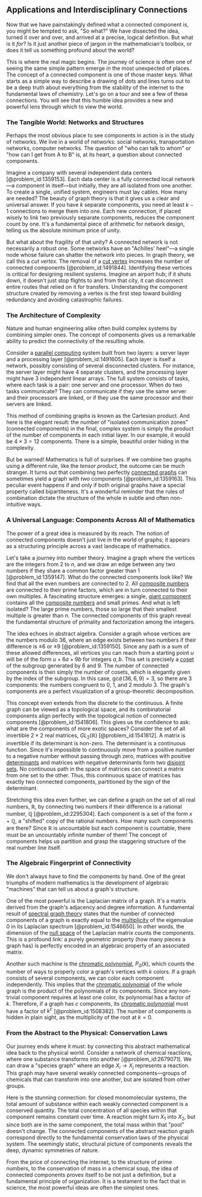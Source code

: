 ## Applications and Interdisciplinary Connections

Now that we have painstakingly defined what a connected component is, you might be tempted to ask, "So what?" We have dissected the idea, turned it over and over, and arrived at a precise, logical definition. But what is it *for*? Is it just another piece of jargon in the mathematician's toolbox, or does it tell us something profound about the world?

This is where the real magic begins. The journey of science is often one of seeing the same simple pattern emerge in the most unexpected of places. The concept of a connected component is one of those master keys. What starts as a simple way to describe a drawing of dots and lines turns out to be a deep truth about everything from the stability of the internet to the fundamental laws of chemistry. Let's go on a tour and see a few of these connections. You will see that this humble idea provides a new and powerful lens through which to view the world.

### The Tangible World: Networks and Structures

Perhaps the most obvious place to see components in action is in the study of networks. We live in a world of networks: social networks, transportation networks, computer networks. The question of "who can talk to whom" or "how can I get from A to B" is, at its heart, a question about connected components.

Imagine a company with several independent data centers [@problem_id:1359153]. Each data center is a fully connected local network—a component in itself—but initially, they are all isolated from one another. To create a single, unified system, engineers must lay cables. How many are needed? The beauty of graph theory is that it gives us a clear and universal answer. If you have $k$ separate components, you need at least $k-1$ connections to merge them into one. Each new connection, if placed wisely to link two previously separate components, reduces the component count by one. It's a fundamental piece of arithmetic for network design, telling us the absolute minimum price of unity.

But what about the fragility of that unity? A connected network is not necessarily a robust one. Some networks have an "Achilles' heel"—a single node whose failure can shatter the network into pieces. In graph theory, we call this a *cut vertex*. The removal of a [cut vertex](@article_id:271739) increases the number of connected components [@problem_id:1491844]. Identifying these vertices is critical for designing resilient systems. Imagine an airport hub; if it shuts down, it doesn't just stop flights to and from that city, it can disconnect entire routes that relied on it for transfers. Understanding the component structure created by removing a vertex is the first step toward building redundancy and avoiding catastrophic failures.

### The Architecture of Complexity

Nature and human engineering alike often build complex systems by combining simpler ones. The concept of components gives us a remarkable ability to predict the connectivity of the resulting whole.

Consider a [parallel computing](@article_id:138747) system built from two layers: a server layer and a processing layer [@problem_id:1491605]. Each layer is itself a network, possibly consisting of several disconnected clusters. For instance, the server layer might have 4 separate clusters, and the processing layer might have 3 independent linear arrays. The full system consists of tasks, where each task is a pair: one server and one processor. When do two tasks communicate? They can communicate if they use the same server and their processors are linked, or if they use the same processor and their servers are linked.

This method of combining graphs is known as the Cartesian product. And here is the elegant result: the number of "isolated communication zones" (connected components) in the final, complex system is simply the product of the number of components in each initial layer. In our example, it would be $4 \times 3 = 12$ components. There is a simple, beautiful order hiding in the complexity.

But be warned! Mathematics is full of surprises. If we combine two graphs using a different rule, like the *tensor product*, the outcome can be much stranger. It turns out that combining two perfectly [connected graphs](@article_id:264291) can sometimes yield a graph with *two* components [@problem_id:1359163]. This peculiar event happens if and only if both original graphs have a special property called bipartiteness. It's a wonderful reminder that the rules of combination dictate the structure of the whole in subtle and often non-intuitive ways.

### A Universal Language: Components Across All of Mathematics

The power of a great idea is measured by its reach. The notion of connected components doesn't just live in the world of graphs; it appears as a structuring principle across a vast landscape of mathematics.

Let's take a journey into number theory. Imagine a graph where the vertices are the integers from 2 to $n$, and we draw an edge between any two numbers if they share a common factor greater than 1 [@problem_id:1359147]. What do the connected components look like? We find that all the even numbers are connected to 2. All [composite numbers](@article_id:263059) are connected to their prime factors, which are in turn connected to their own multiples. A fascinating structure emerges: a single, [giant component](@article_id:272508) contains all the [composite numbers](@article_id:263059) and small primes. And what is left isolated? The large prime numbers, those so large that their smallest multiple is greater than $n$. The connected components of this graph reveal the fundamental structure of primality and factorization among the integers.

The idea echoes in abstract algebra. Consider a graph whose vertices are the numbers modulo 36, where an edge exists between two numbers if their difference is $\pm 6$ or $\pm 9$ [@problem_id:1359150]. Since any path is a sum of these allowed differences, all vertices you can reach from a starting point $u$ will be of the form $u + 6a + 9b$ for integers $a, b$. This set is precisely a [coset](@article_id:149157) of the subgroup generated by 6 and 9. The number of connected components is then simply the number of cosets, which is elegantly given by the index of the subgroup. In this case, $\gcd(36, 6, 9) = 3$, so there are 3 components: the numbers congruent to 0, 1, and 2 modulo 3. The graph's components are a perfect visualization of a group-theoretic decomposition.

This concept even extends from the discrete to the continuous. A finite graph can be viewed as a topological space, and its combinatorial components align perfectly with the topological notion of connected components [@problem_id:1541806]. This gives us the confidence to ask: what are the components of more exotic spaces? Consider the set of all invertible $2 \times 2$ real matrices, $GL_2(\mathbb{R})$ [@problem_id:1541812]. A matrix is invertible if its determinant is non-zero. The determinant is a continuous function. Since it's impossible to continuously move from a positive number to a negative number without passing through zero, matrices with positive [determinants](@article_id:276099) and matrices with negative determinants form two [disjoint sets](@article_id:153847). No continuous path in the space of matrices can connect a matrix from one set to the other. Thus, this continuous space of matrices has exactly two connected components, partitioned by the sign of the determinant.

Stretching this idea even further, we can define a graph on the set of all real numbers, $\mathbb{R}$, by connecting two numbers if their difference is a rational number, $\mathbb{Q}$ [@problem_id:2295304]. Each component is a set of the form $x + \mathbb{Q}$, a "shifted" copy of the rational numbers. How many such components are there? Since $\mathbb{R}$ is uncountable but each component is countable, there must be an uncountably infinite number of them! The concept of components helps us partition and grasp the staggering structure of the real number line itself.

### The Algebraic Fingerprint of Connectivity

We don't always have to find the components by hand. One of the great triumphs of modern mathematics is the development of algebraic "machines" that can tell us about a graph's structure.

One of the most powerful is the Laplacian matrix of a graph. It's a matrix derived from the graph's adjacency and degree information. A fundamental result of [spectral graph theory](@article_id:149904) states that the number of connected components of a graph is exactly equal to the [multiplicity](@article_id:135972) of the eigenvalue 0 in its Laplacian spectrum [@problem_id:1546650]. In other words, the dimension of the [null space](@article_id:150982) of the Laplacian matrix counts the components. This is a profound link: a purely geometric property (how many pieces a graph has) is perfectly encoded in an algebraic property of an associated matrix.

Another such machine is the [chromatic polynomial](@article_id:266775), $P_G(k)$, which counts the number of ways to properly color a graph's vertices with $k$ colors. If a graph consists of several components, we can color each component independently. This implies that the [chromatic polynomial](@article_id:266775) of the whole graph is the product of the polynomials of its components. Since any non-trivial component requires at least one color, its polynomial has a factor of $k$. Therefore, if a graph has $c$ components, its [chromatic polynomial](@article_id:266775) must have a factor of $k^c$ [@problem_id:1508382]. The number of components is hidden in plain sight, as the multiplicity of the root at $k=0$.

### From the Abstract to the Physical: Conservation Laws

Our journey ends where it must: by connecting this abstract mathematical idea back to the physical world. Consider a network of chemical reactions, where one substance transforms into another [@problem_id:2679071]. We can draw a "species graph" where an edge $X_i \to X_j$ represents a reaction. This graph may have several weakly connected components—groups of chemicals that can transform into one another, but are isolated from other groups.

Here is the stunning connection: for closed monomolecular systems, the total amount of substance within each weakly connected component is a conserved quantity. The total concentration of all species within that component remains constant over time. A reaction might turn $X_1$ into $X_2$, but since both are in the same component, the total mass within that "pool" doesn't change. The connected components of the abstract reaction graph correspond directly to the fundamental conservation laws of the physical system. The seemingly static, structural picture of components reveals the deep, dynamic symmetries of nature.

From the price of connecting the internet, to the structure of prime numbers, to the conservation of mass in a chemical soup, the idea of connected components proves itself to be not just a definition, but a fundamental principle of organization. It is a testament to the fact that in science, the most powerful ideas are often the simplest ones.